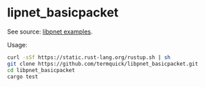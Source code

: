 # lipnet_basicpacket  

See source: [libpnet examples](https://github.com/libpnet/lipnet/tree/master/docs).  

Usage:  

```bash  
curl -sSf https://static.rust-lang.org/rustup.sh | sh  
git clone https://github.com/termquick/libpnet_basicpacket.git  
cd libpnet_basicpacket  
cargo test  
```  
